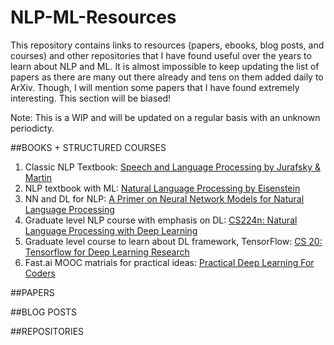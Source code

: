 # NLP-ML-Resources

This repository contains links to resources (papers, ebooks, blog posts, and courses) and other repositories that I have found useful over the years to learn about NLP and ML. 
It is almost impossible to keep updating the list of papers as there are many out there already and tens on them added daily to ArXiv. Though, I will mention some papers that I have found extremely interesting. This section will be biased!

Note: This is a WIP and will be updated on a regular basis with an unknown periodicty. 

##BOOKS + STRUCTURED COURSES

1. Classic NLP Textbook: [Speech and Language Processing by Jurafsky & Martin](https://web.stanford.edu/~jurafsky/slp3/)
2. NLP textbook with ML: [Natural Language Processing by Eisenstein](https://github.com/jacobeisenstein/gt-nlp-class/blob/master/notes/eisenstein-nlp-notes.pdf)
3. NN and DL for NLP: [A Primer on Neural Network Models for Natural Language Processing](http://u.cs.biu.ac.il/~yogo/nnlp.pdf)
4. Graduate level NLP course with emphasis on DL: [CS224n: Natural Language Processing with Deep Learning](http://web.stanford.edu/class/cs224n/syllabus.html)
5. Graduate level course to learn about DL framework, TensorFlow: [CS 20: Tensorflow for Deep Learning Research](http://web.stanford.edu/class/cs20si/syllabus.html)
6. Fast.ai MOOC matrials for practical ideas: [Practical Deep Learning For Coders](http://course.fast.ai/)

##PAPERS


##BLOG POSTS


##REPOSITORIES


